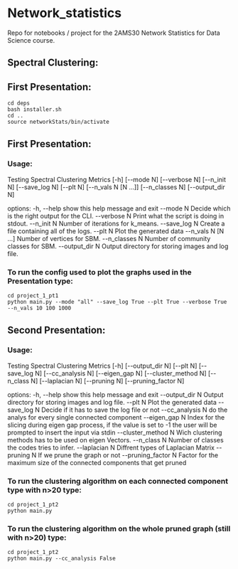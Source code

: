 # Network_statistics
Repo for notebooks / project for the 2AMS30 Network Statistics for Data Science course.
## Spectral Clustering:
## First Presentation:
```
cd deps
bash installer.sh
cd ..
source networkStats/bin/activate
```
## First Presentation:
### Usage: 
Testing Spectral Clustering Metrics [-h] [--mode N] [--verbose N] [--n_init N] [--save_log N] [--plt N] [--n_vals N [N ...]] [--n_classes N] [--output_dir N]

options:
  -h, --help          show this help message and exit
  --mode N            Decide which is the right output for the CLI.
  --verbose N         Print what the script is doing in stdout.
  --n_init N          Number of iterations for k_means.
  --save_log N        Create a file containing all of the logs.
  --plt N             Plot the generated data
  --n_vals N [N ...]  Number of vertices for SBM.
  --n_classes N       Number of community classes for SBM.
  --output_dir N      Output directory for storing images and log file.

### To run the config used to plot the graphs used in the Presentation type:
```
cd project_1_pt1
python main.py --mode "all" --save_log True --plt True --verbose True --n_vals 10 100 1000
```

## Second Presentation:
### Usage: 
Testing Spectral Clustering Metrics [-h] [--output_dir N] [--plt N] [--save_log N] [--cc_analysis N] [--eigen_gap N] [--cluster_method N] [--n_class N] [--laplacian N] [--pruning N] [--pruning_factor N]

options:
  -h, --help          show this help message and exit
  --output_dir N      Output directory for storing images and log file.
  --plt N             Plot the generated data
  --save_log N        Decide if it has to save the log file or not
  --cc_analysis N     do the analys for every single connected component
  --eigen_gap N       Index for the slicing during eigen gap process, if the value is set to -1 the user will be prompted to insert the input via stdin
  --cluster_method N  Wich clustering methods has to be used on eigen Vectors.
  --n_class N         Number of classes the codes tries to infer.
  --laplacian N       Diffrent types of Laplacian Matrix
  --pruning N         If we prune the graph or not
  --pruning_factor N  Factor for the maximum size of the connected components that get pruned

### To run the clustering algorithm on each connected component type with n>20 type: 
```
cd project_1_pt2
python main.py 
```
### To run the clustering algorithm on the whole pruned graph (still with n>20) type: 
```
cd project_1_pt2
python main.py --cc_analysis False
```
